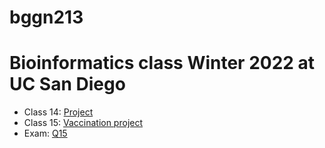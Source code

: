 # bggn213
Bioinformatics class Winter 2022 at UC San Diego
=======

- Class 14: [Project](https://github.com/Nickase112/bggn213/blob/main/class14/class14.md)
- Class 15: [Vaccination project](https://github.com/Nickase112/bggn213/blob/main/class15.md)
- Exam: [Q15](https://github.com/Nickase112/bggn213/blob/main/exam.md)
